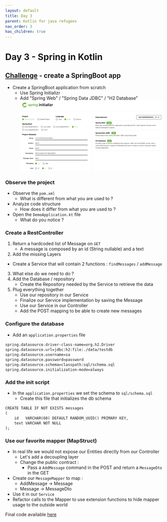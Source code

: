 ```yaml
---
layout: default
title: Day 3
parent: Kotlin for java refugees
nav_order: 3
has_children: true
---
```


# Day 3 - Spring in Kotlin
## [Challenge](https://youtu.be/gf-kjD2ZmZk) - create a SpringBoot app
* Create a SpringBoot application from scratch
  * Use Spring Initializr
  * Add "Spring Web" / "Spring Data JDBC" / "H2 Database"
  ![Spring initalizr](img/spring-init.png)
  
### Observe the project
* Observe the `pom.xml`
  * What is different from what you are used to ?
* Analyze code structure
  * How does it differ from what you are used to ?
* Open the `DemoApplication.kt` file
  * What do you notice ?

### Create a RestController
1) Return a hardcoded list of Message on `GET`
   * A message is composed by an id (String nullable) and a text
2) Add the missing Layers
  * Create a Service that will contain 2 functions : `findMessages` / `addMessage`
3) What else do we need to do ?
4) Add the Database / repository
   * Create the Repository needed by the Service to retrieve the data
5) Plug everything together
   * Use our repository in our Service
   * Finalize our Service implementation by saving the Message
   * Use our Service in our Controller
   * Add the POST mapping to be able to create new messages
   
### Configure the database
* Add an `application.properties` file
```properties
spring.datasource.driver-class-name=org.h2.Driver
spring.datasource.url=jdbc:h2:file:./data/testdb
spring.datasource.username=sa
spring.datasource.password=password
spring.datasource.schema=classpath:sql/schema.sql
spring.datasource.initialization-mode=always
```

### Add the init script
* In the `application.properties` we set the schema to `sql/schema.sql`
  * Create this file that initializes the db schema
```roomsql
CREATE TABLE IF NOT EXISTS messages
(
    id   VARCHAR(60) DEFAULT RANDOM_UUID() PRIMARY KEY,
    text VARCHAR NOT NULL
);
```

### Use our favorite mapper (MapStruct)
* In real life we would not expose our Entities directly from our Controller
  * Let's add a decoupling layer
  * Change the public contract :
    * Pass a `AddMessage` command in the POST and return a `MessageDto` in the GET
* Create our `MessageMapper` to map : 
  * AddMessage -> Message
  * Message -> MessageDto
* Use it in our `Service`
* Refactor calls to the Mapper to use extension functions to hide mapper usage to the outside world

Final code available [here](https://github.com/kotlin-hands-on/spring-time-in-kotlin-episode1)
